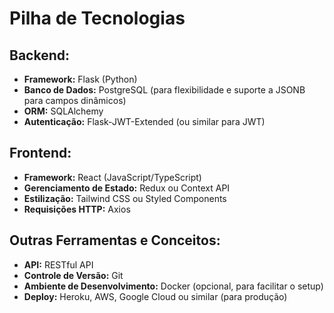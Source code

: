# Pilha de Tecnologias

## Backend:
*   **Framework:** Flask (Python)
*   **Banco de Dados:** PostgreSQL (para flexibilidade e suporte a JSONB para campos dinâmicos)
*   **ORM:** SQLAlchemy
*   **Autenticação:** Flask-JWT-Extended (ou similar para JWT)

## Frontend:
*   **Framework:** React (JavaScript/TypeScript)
*   **Gerenciamento de Estado:** Redux ou Context API
*   **Estilização:** Tailwind CSS ou Styled Components
*   **Requisições HTTP:** Axios

## Outras Ferramentas e Conceitos:
*   **API:** RESTful API
*   **Controle de Versão:** Git
*   **Ambiente de Desenvolvimento:** Docker (opcional, para facilitar o setup)
*   **Deploy:** Heroku, AWS, Google Cloud ou similar (para produção)


